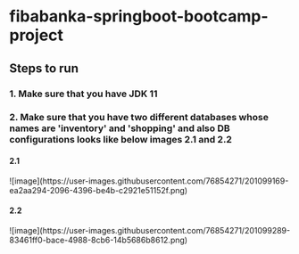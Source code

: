 # fibabanka-springboot-bootcamp-project



<h2> Steps to run </h2>

<h3> 1. Make sure that you have JDK 11 </h3>
<h3> 2. Make sure that you have two different databases whose names are 'inventory' and 'shopping' and also DB configurations looks like below images 2.1 and 2.2</h3>
<h4>2.1
</h4>
![image](https://user-images.githubusercontent.com/76854271/201099169-ea2aa294-2096-4396-be4b-c2921e51152f.png)
<h4>2.2
 
</h4>
![image](https://user-images.githubusercontent.com/76854271/201099289-83461ff0-bace-4988-8cb6-14b5686b8612.png)


